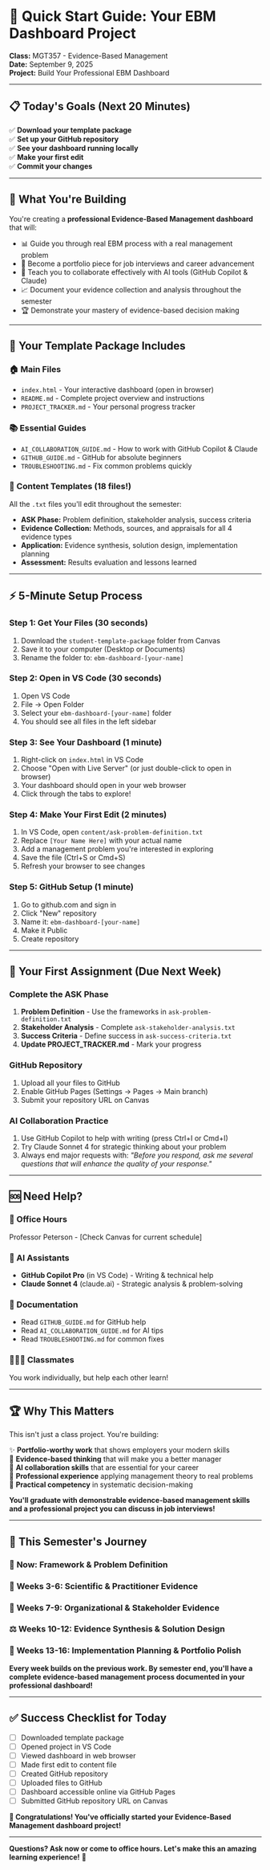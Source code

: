 # 🚀 Quick Start Guide: Your EBM Dashboard Project

**Class:** MGT357 - Evidence-Based Management  
**Date:** September 9, 2025  
**Project:** Build Your Professional EBM Dashboard  

---

## 📋 Today's Goals (Next 20 Minutes)

✅ **Download your template package**  
✅ **Set up your GitHub repository**  
✅ **See your dashboard running locally**  
✅ **Make your first edit**  
✅ **Commit your changes**  

---

## 🎯 What You're Building

You're creating a **professional Evidence-Based Management dashboard** that will:
- 📊 Guide you through real EBM process with a real management problem
- 💼 Become a portfolio piece for job interviews and career advancement
- 🤖 Teach you to collaborate effectively with AI tools (GitHub Copilot & Claude)
- 📈 Document your evidence collection and analysis throughout the semester
- 🏆 Demonstrate your mastery of evidence-based decision making

---

## 📁 Your Template Package Includes

### 🏠 Main Files
- `index.html` - Your interactive dashboard (open in browser)
- `README.md` - Complete project overview and instructions
- `PROJECT_TRACKER.md` - Your personal progress tracker

### 📚 Essential Guides
- `AI_COLLABORATION_GUIDE.md` - How to work with GitHub Copilot & Claude
- `GITHUB_GUIDE.md` - GitHub for absolute beginners
- `TROUBLESHOOTING.md` - Fix common problems quickly

### 📝 Content Templates (18 files!)
All the `.txt` files you'll edit throughout the semester:
- **ASK Phase:** Problem definition, stakeholder analysis, success criteria
- **Evidence Collection:** Methods, sources, and appraisals for all 4 evidence types
- **Application:** Evidence synthesis, solution design, implementation planning
- **Assessment:** Results evaluation and lessons learned

---

## ⚡ 5-Minute Setup Process

### Step 1: Get Your Files (30 seconds)
1. Download the `student-template-package` folder from Canvas
2. Save it to your computer (Desktop or Documents)
3. Rename the folder to: `ebm-dashboard-[your-name]`

### Step 2: Open in VS Code (30 seconds)
1. Open VS Code
2. File → Open Folder
3. Select your `ebm-dashboard-[your-name]` folder
4. You should see all files in the left sidebar

### Step 3: See Your Dashboard (1 minute)
1. Right-click on `index.html` in VS Code
2. Choose "Open with Live Server" (or just double-click to open in browser)
3. Your dashboard should open in your web browser
4. Click through the tabs to explore!

### Step 4: Make Your First Edit (2 minutes)
1. In VS Code, open `content/ask-problem-definition.txt`
2. Replace `[Your Name Here]` with your actual name
3. Add a management problem you're interested in exploring
4. Save the file (Ctrl+S or Cmd+S)
5. Refresh your browser to see changes

### Step 5: GitHub Setup (1 minute)
1. Go to github.com and sign in
2. Click "New" repository
3. Name it: `ebm-dashboard-[your-name]`
4. Make it Public
5. Create repository

---

## 🎯 Your First Assignment (Due Next Week)

### Complete the ASK Phase
1. **Problem Definition** - Use the frameworks in `ask-problem-definition.txt`
2. **Stakeholder Analysis** - Complete `ask-stakeholder-analysis.txt`
3. **Success Criteria** - Define success in `ask-success-criteria.txt`
4. **Update PROJECT_TRACKER.md** - Mark your progress

### GitHub Repository
1. Upload all your files to GitHub
2. Enable GitHub Pages (Settings → Pages → Main branch)
3. Submit your repository URL on Canvas

### AI Collaboration Practice
1. Use GitHub Copilot to help with writing (press Ctrl+I or Cmd+I)
2. Try Claude Sonnet 4 for strategic thinking about your problem
3. Always end major requests with: *"Before you respond, ask me several questions that will enhance the quality of your response."*

---

## 🆘 Need Help?

### 🏢 Office Hours
Professor Peterson - [Check Canvas for current schedule]

### 🤖 AI Assistants  
- **GitHub Copilot Pro** (in VS Code) - Writing & technical help
- **Claude Sonnet 4** (claude.ai) - Strategic analysis & problem-solving

### 📖 Documentation
- Read `GITHUB_GUIDE.md` for GitHub help
- Read `AI_COLLABORATION_GUIDE.md` for AI tips  
- Read `TROUBLESHOOTING.md` for common fixes

### 🧑‍🤝‍🧑 Classmates
You work individually, but help each other learn!

---

## 🏆 Why This Matters

This isn't just a class project. You're building:

✨ **Portfolio-worthy work** that shows employers your modern skills  
🧠 **Evidence-based thinking** that will make you a better manager  
🤖 **AI collaboration skills** that are essential for your career  
💼 **Professional experience** applying management theory to real problems  
🎯 **Practical competency** in systematic decision-making  

**You'll graduate with demonstrable evidence-based management skills and a professional project you can discuss in job interviews!**

---

## 📅 This Semester's Journey

### 🎯 **Now:** Framework & Problem Definition
### 🔬 **Weeks 3-6:** Scientific & Practitioner Evidence  
### 🏢 **Weeks 7-9:** Organizational & Stakeholder Evidence
### ⚖️ **Weeks 10-12:** Evidence Synthesis & Solution Design
### 🚀 **Weeks 13-16:** Implementation Planning & Portfolio Polish

**Every week builds on the previous work. By semester end, you'll have a complete evidence-based management process documented in your professional dashboard!**

---

## ✅ Success Checklist for Today

- [ ] Downloaded template package
- [ ] Opened project in VS Code  
- [ ] Viewed dashboard in web browser
- [ ] Made first edit to content file
- [ ] Created GitHub repository
- [ ] Uploaded files to GitHub
- [ ] Dashboard accessible online via GitHub Pages
- [ ] Submitted GitHub repository URL on Canvas

**🎉 Congratulations! You've officially started your Evidence-Based Management dashboard project!**

---

**Questions? Ask now or come to office hours. Let's make this an amazing learning experience!** 🚀
